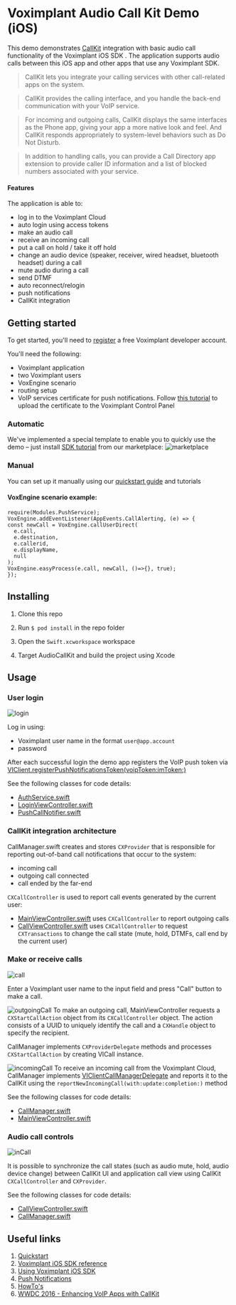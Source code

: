 # Voximplant Audio Call Kit Demo (iOS)

This demo demonstrates [CallKit](https://developer.apple.com/documentation/callkit) integration with basic audio call functionality of the Voximplant iOS SDK . 
The application supports audio calls between this iOS app and other apps that use any Voximplant SDK.

> CallKit lets you integrate your calling services with other call-related apps on the system. 

> CallKit provides the calling interface, and you handle the back-end communication with your VoIP service. 

> For incoming and outgoing calls, CallKit displays the same interfaces as the Phone app, giving your app a more native look and feel. And CallKit responds appropriately to system-level behaviors such as Do Not Disturb.

> In addition to handling calls, you can provide a Call Directory app extension to provide caller ID information and a list of blocked numbers associated with your service.

#### Features
The application is able to:
- log in to the Voximplant Cloud
- auto login using access tokens
- make an audio call
- receive an incoming call
- put a call on hold / take it off hold
- change an audio device (speaker, receiver, wired headset, bluetooth headset) during a call
- mute audio during a call
- send DTMF
- auto reconnect/relogin
- push notifications 
- CallKit integration


## Getting started

To get started, you'll need to [register](https://voximplant.com) a free Voximplant developer account.

You'll need the following:
- Voximplant application
- two Voximplant users
- VoxEngine scenario
- routing setup
- VoIP services certificate for push notifications. Follow [this tutorial](https://voximplant.com/docs/references/iossdk/push-notifications-for-ios) to upload the certificate to the Voximplant Control Panel

### Automatic
We've implemented a special template to enable you to quickly use the demo – just 
install [SDK tutorial](https://manage.voximplant.com/marketplace/sdk_tutorial) from our marketplace:
![marketplace](Screenshots/market.png)

### Manual

You can set up it manually using our [quickstart guide](https://voximplant.com/docs/references/articles/quickstart) and tutorials

#### VoxEngine scenario example:
  ```
  require(Modules.PushService);
  VoxEngine.addEventListener(AppEvents.CallAlerting, (e) => {
  const newCall = VoxEngine.callUserDirect(
    e.call, 
    e.destination,
    e.callerid,
    e.displayName,
    null
  );
  VoxEngine.easyProcess(e.call, newCall, ()=>{}, true);
  });
  ```

## Installing

1. Clone this repo 

1. Run `$ pod install` in the repo folder

1. Open the `Swift.xcworkspace` workspace

1. Target AudioCallKit and build the project using Xcode

## Usage

### User login
![login](Screenshots/login.png)

Log in using:
* Voximplant user name in the format `user@app.account`
* password

After each successful login the demo app registers the VoIP push token via [VIClient.registerPushNotificationsToken(voipToken:imToken:)](https://voximplant.com/docs/references/iossdk/viclient#registerpushnotificationstokenimtoken)

See the following classes for code details:
* [AuthService.swift](AuthService.swift)
* [LoginViewController.swift](UI/Controllers/LoginViewController.swift)
* [PushCallNotifier.swift](../Shared/PushCallNotifier.swift)

### CallKit integration architecture

CallManager.swift creates and stores `CXProvider` that is responsible for reporting out-of-band call notifications that occur to the system:
* incoming call
* outgoing call connected 
* call ended by the far-end

`CXCallController` is used to report call events generated by the current user:
* [MainViewController.swift](UI/Controllers/MainViewController.swift) uses `CXCallController` to report outgoing calls
* [CallViewController.swift](UI/Controllers/CallViewController.swift) uses `CXCallController` to request `CXTransactions` to change the call state (mute, hold, DTMFs, call end by the current user)

### Make or receive calls
![call](Screenshots/call.png)

Enter a Voximplant user name to the input field and press "Call" button to make a call.

![outgoingCall](Screenshots/outgoingCall.png)
To make an outgoing call, MainViewController requests a `CXStartCallAction` object from its `CXCallController` object. 
The action consists of a UUID to uniquely identify the call and a `CXHandle` object to specify the recipient.

CallManager implements `CXProviderDelegate` methods and processes `CXStartCallAction` by creating VICall instance.

![incomingCall](Screenshots/incomingCall.png)
To receive an incoming call from the Voximplant Cloud, CallManager implements [VIClientCallManagerDelegate](https://voximplant.com/docs/references/iossdk/viclientcallmanagerdelegate) and reports it to the CallKit using the `reportNewIncomingCall(with:update:completion:)` method



See the following classes for code details:
* [CallManager.swift](CallManager.swift)
* [MainViewController.swift](UI/Controllers/MainViewController.swift)

### Audio call controls
![inCall](Screenshots/inCall.png)

It is possible to synchronize the call states (such as audio mute, hold, audio device change) between CallKit UI and application call view using CallKit `CXCallController` and `CXProvider`.

See the following classes for code details:
* [CallViewController.swift](UI/Controllers/CallViewController.swift)
* [CallManager.swift](CallManager.swift)
  

## Useful links
1. [Quickstart](https://voximplant.com/docs/references/articles/quickstart)
2. [Voximplant iOS SDK reference](https://voximplant.com/docs/references/iossdk)
3. [Using Voximplant iOS SDK](https://voximplant.com/docs/references/iossdk/using-ios-sdk)
4. [Push Notifications](https://voximplant.com/docs/references/iossdk/push-notifications-for-ios)
5. [HowTo's](https://voximplant.com/blog/howto) 
6. [WWDC 2016 - Enhancing VoIP Apps with CallKit](https://developer.apple.com/videos/play/wwdc2016/230/)
